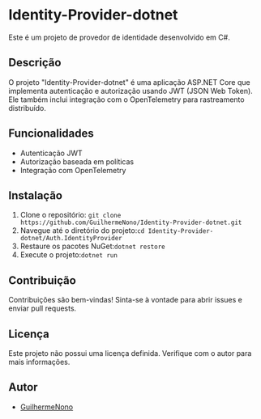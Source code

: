 # Identity-Provider-dotnet

Este é um projeto de provedor de identidade desenvolvido em C#.

## Descrição

O projeto "Identity-Provider-dotnet" é uma aplicação ASP.NET Core que implementa autenticação e autorização usando JWT (JSON Web Token). Ele também inclui integração com o OpenTelemetry para rastreamento distribuído.

## Funcionalidades

- Autenticação JWT
- Autorização baseada em políticas
- Integração com OpenTelemetry

## Instalação

1. Clone o repositório: ```git clone https://github.com/GuilhermeNono/Identity-Provider-dotnet.git```
2. Navegue até o diretório do projeto:```cd Identity-Provider-dotnet/Auth.IdentityProvider```
3. Restaure os pacotes NuGet:```dotnet restore```
4. Execute o projeto:```dotnet run```


## Contribuição

Contribuições são bem-vindas! Sinta-se à vontade para abrir issues e enviar pull requests.

## Licença

Este projeto não possui uma licença definida. Verifique com o autor para mais informações.

## Autor

- [GuilhermeNono](https://github.com/GuilhermeNono)
